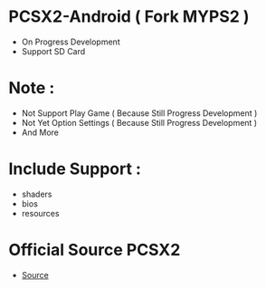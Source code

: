# PCSX2-Android ( Fork MYPS2 )
* On Progress Development
* Support SD Card

# Note :
* Not Support Play Game ( Because Still Progress Development )
* Not Yet Option Settings ( Because Still Progress Development )
* And More

# Include Support :
* shaders
* bios
* resources

# Official Source PCSX2
* [Source](https://github.com/PCSX2/pcsx2)
